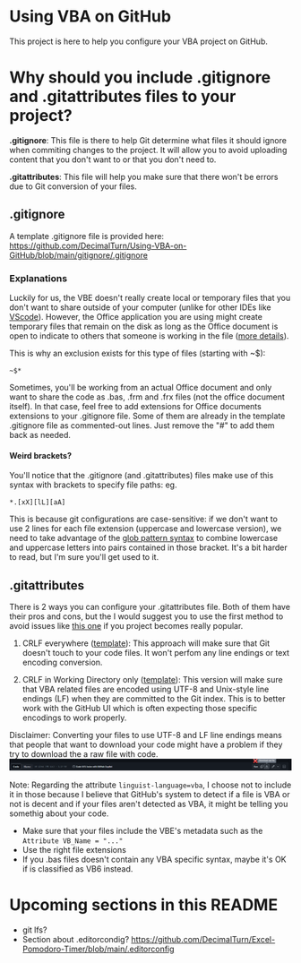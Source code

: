 # Using VBA on GitHub
This project is here to help you configure your VBA project on GitHub.

# Why should you include .gitignore and .gitattributes files to your project?

**.gitignore**: This file is there to help Git determine what files it should ignore when commiting changes to the project. It will allow you to avoid uploading content that you don't want to or that you don't need to.

**.gitattributes**: This file will help you make sure that there won't be errors due to Git conversion of your files.

## .gitignore

A template .gitignore file is provided here: https://github.com/DecimalTurn/Using-VBA-on-GitHub/blob/main/gitignore/.gitignore

### Explanations

Luckily for us, the VBE doesn't really create local or temporary files that you don't want to share outside of your computer (unlike for other IDEs like [VScode](https://github.com/github/gitignore/blob/main/Global/VisualStudioCode.gitignore)). However, the Office application you are using might create temporary files that remain on the disk as long as the Office document is open to indicate to others that someone is working in the file ([more details](https://superuser.com/questions/405257/what-type-of-file-is-file)).

This is why an exclusion exists for this type of files (starting with ~$):
```
~$*
```

Sometimes, you'll be working from an actual Office document and only want to share the code as .bas, .frm and .frx files (not the office document itself). In that case, feel free to add extensions for Office documents extensions to your .gitignore file. Some of them are already in the template .gitignore file as commented-out lines. Just remove the "#" to add them back as needed.

#### Weird brackets?
You'll notice that the .gitignore (and .gitattributes) files make use of this syntax with brackets to specify file paths:
eg.
```ignore
*.[xX][lL][aA]
```

This is because git configurations are case-sensitive: if we don't want to use 2 lines for each file extension (uppercase and lowercase version), we need to take advantage of the [glob pattern syntax](https://en.wikipedia.org/wiki/Glob_(programming)#Syntax) to combine lowercase and uppercase letters into pairs contained in those bracket. It's a bit harder to read, but I'm sure you'll get used to it. 

## .gitattributes

There is 2 ways you can configure your .gitattributes file. Both of them have their pros and cons, but the I would suggest you to use the first method to avoid issues like [this one](https://github.com/VBA-tools/VBA-Dictionary/issues/38) if you project becomes really popular.

1) CRLF everywhere ([template](https://github.com/DecimalTurn/VBA-on-GitHub/blob/main/gitattributes/CRLF%20everywhere/.gitattributes)): This approach will make sure that Git doesn't touch to your code files. It won't perfom any line endings or text encoding conversion.

2) CRLF in Working Directory only ([template](https://github.com/DecimalTurn/VBA-on-GitHub/blob/main/gitattributes/CRLF%20in%20Working%20Directory%20only/.gitattributes)): This version will make sure that VBA related files are encoded using UTF-8 and Unix-style line endings (LF) when they are committed to the Git index. This is to better work with the GitHub UI which is often expecting those specific encodings to work properly.

Disclaimer: Converting your files to use UTF-8 and LF line endings means that people that want to download your code might have a problem if they try to download the a raw file with code.
![Alt text](./docs/img/ScreenCapDownloadRawFile.png)

Note: Regarding the attribute `linguist-language=vba`, I choose not to include it in those because I believe that GitHub's system to detect if a file is VBA or not is decent and if your files aren't detected as VBA, it might be telling you somethig about your code.
  - Make sure that your files include the VBE's metadata such as the `Attribute VB_Name = "..."`
  - Use the right file extensions
  - If you .bas files doesn't contain any VBA specific syntax, maybe it's OK if is classified as VB6 instead.

# Upcoming sections in this README
- git lfs?
- Section about .editorcondig? https://github.com/DecimalTurn/Excel-Pomodoro-Timer/blob/main/.editorconfig
